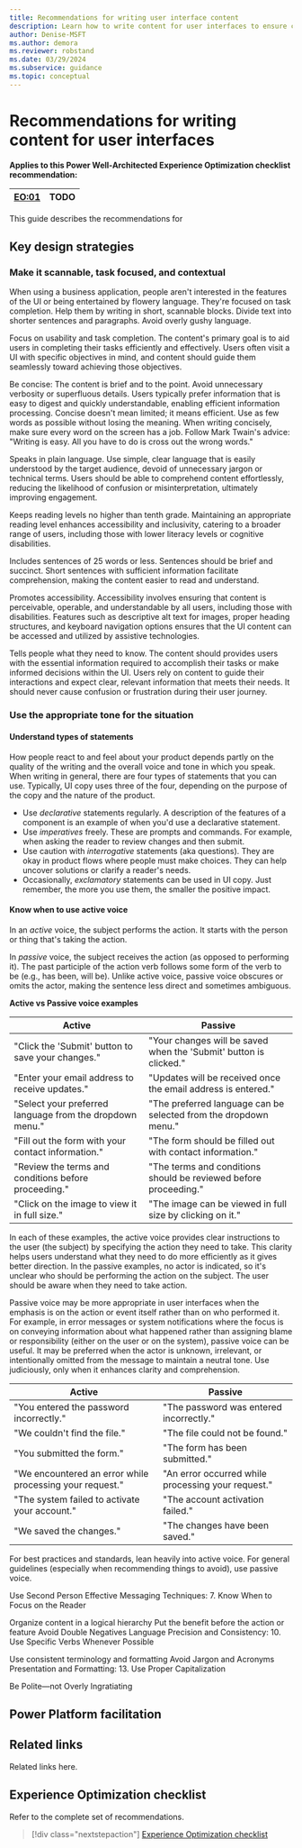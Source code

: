 ```yaml
---
title: Recommendations for writing user interface content
description: Learn how to write content for user interfaces to ensure consistent success with user experience optimization.
author: Denise-MSFT
ms.author: demora
ms.reviewer: robstand
ms.date: 03/29/2024
ms.subservice: guidance
ms.topic: conceptual
---
```


# Recommendations for writing content for user interfaces

**Applies to this Power Well-Architected Experience Optimization checklist recommendation:**

|[EO:01](checklist.md)| **TODO** |
|---|---|

This guide describes the recommendations for

## Key design strategies

### Make it scannable, task focused, and contextual 

When using a business application, people aren't interested in the features of the UI or being entertained by flowery language. They're focused on task completion. Help them by writing in short, scannable blocks. Divide text into shorter sentences and paragraphs. Avoid overly gushy language. 

Focus on usability and task completion. The content's primary goal is to aid users in completing their tasks efficiently and effectively. Users often visit a UI with specific objectives in mind, and content should guide them seamlessly toward achieving those objectives.

Be concise: The content is brief and to the point. Avoid unnecessary verbosity or superfluous details. Users typically prefer information that is easy to digest and quickly understandable, enabling efficient information processing. Concise doesn't mean limited; it means efficient. Use as few words as possible without losing the meaning. When writing concisely, make sure every word on the screen has a job. Follow Mark Twain's advice: "Writing is easy. All you have to do is cross out the wrong words."

Speaks in plain language. Use simple, clear language that is easily understood by the target audience, devoid of unnecessary jargon or technical terms. Users should be able to comprehend content effortlessly, reducing the likelihood of confusion or misinterpretation, ultimately improving engagement.

Keeps reading levels no higher than tenth grade. Maintaining an appropriate reading level enhances accessibility and inclusivity, catering to a broader range of users, including those with lower literacy levels or cognitive disabilities.

Includes sentences of 25 words or less. Sentences should be brief and succinct. Short sentences with sufficient information facilitate comprehension, making the content easier to read and understand. 

Promotes accessibility. Accessibility involves ensuring that content is perceivable, operable, and understandable by all users, including those with disabilities. Features such as descriptive alt text for images, proper heading structures, and keyboard navigation options ensures that the UI content can be accessed and utilized by assistive technologies.

Tells people what they need to know. The content should provides users with the essential information required to accomplish their tasks or make informed decisions within the UI. Users rely on content to guide their interactions and expect clear, relevant information that meets their needs. It should never cause confusion or frustration during their user journey.

### Use the appropriate tone for the situation

#### Understand types of statements
How people react to and feel about your product depends partly on the quality of the writing and the overall voice and tone in which you speak. When writing in general, there are four types of statements that you can use. Typically, UI copy uses three of the four, depending on the purpose of the copy and the nature of the product.

- Use _declarative_ statements regularly. A description of the features of a component is an example of when you'd use a declarative statement.
- Use _imperatives_ freely. These are prompts and commands. For example, when asking the reader to review changes and then submit.
- Use caution with _interrogative_ statements (aka questions). They are okay in product flows where people must make choices. They can help uncover solutions or clarify a reader's needs.
- Occasionally, _exclamatory_ statements can be used in UI copy. Just remember, the more you use them, the smaller the positive impact.

#### Know when to use active voice 

In an _active_ voice, the subject performs the action. It starts with the person or thing that's taking the action. 

In _passive_ voice, the subject receives the action (as opposed to performing it). The past participle of the action verb follows some form of the verb to be (e.g., has been, will be). Unlike active voice, passive voice obscures or omits the actor, making the sentence less direct and sometimes ambiguous.

**Active vs Passive voice examples**

| Active | Passive |
| ------ | ------- |
| "Click the 'Submit' button to save your changes." | "Your changes will be saved when the 'Submit' button is clicked." |
| "Enter your email address to receive updates." | "Updates will be received once the email address is entered." |
| "Select your preferred language from the dropdown menu." | "The preferred language can be selected from the dropdown menu." |
| "Fill out the form with your contact information." | "The form should be filled out with contact information." |
| "Review the terms and conditions before proceeding." | "The terms and conditions should be reviewed before proceeding." |
| "Click on the image to view it in full size." | "The image can be viewed in full size by clicking on it." |

In each of these examples, the active voice provides clear instructions to the user (the subject) by specifying the action they need to take. This clarity helps users understand what they need to do more efficiently as it gives better direction. In the passive examples, no actor is indicated, so it's unclear who should be performing the action on the subject. The user should be aware when they need to take action. 

Passive voice may be more appropriate in user interfaces when the emphasis is on the action or event itself rather than on who performed it. For example, in error messages or system notifications where the focus is on conveying information about what happened rather than assigning blame or responsibility (either on the user or on the system), passive voice can be useful. It may be preferred when the actor is unknown, irrelevant, or intentionally omitted from the message to maintain a neutral tone. Use judiciously, only when it enhances clarity and comprehension.

| Active | Passive | 
| ------ | ------- |
| "You entered the password incorrectly." | "The password was entered incorrectly." |
| "We couldn't find the file." | "The file could not be found." |
| "You submitted the form." | "The form has been submitted." |
| "We encountered an error while processing your request." | "An error occurred while processing your request." |
| "The system failed to activate your account." | "The account activation failed." |
| "We saved the changes." | "The changes have been saved." |

For best practices and standards, lean heavily into active voice. For general guidelines (especially when recommending things to avoid), use passive voice.

Use Second Person
Effective Messaging Techniques:
7. Know When to Focus on the Reader

Organize content in a logical hierarchy
Put the benefit before the action or feature
Avoid Double Negatives
Language Precision and Consistency:
10. Use Specific Verbs Whenever Possible

Use consistent terminology and formatting
Avoid Jargon and Acronyms
Presentation and Formatting:
13. Use Proper Capitalization


Be Polite—not Overly Ingratiating




## Power Platform facilitation


## Related links

Related links here.

## Experience Optimization checklist

Refer to the complete set of recommendations.

> [!div class="nextstepaction"]
> [Experience Optimization checklist](checklist.md)
